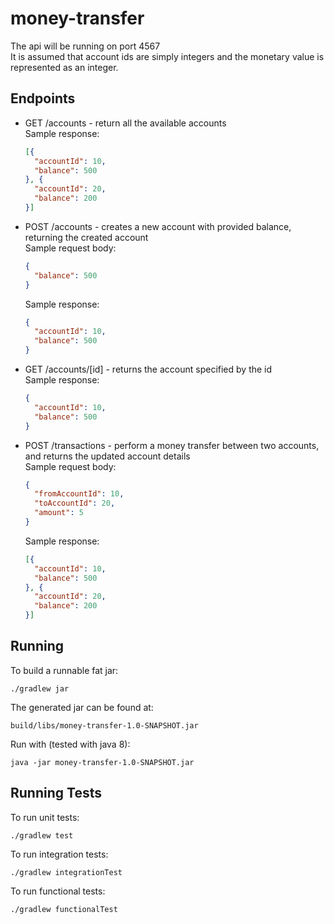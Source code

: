 # money-transfer

The api will be running on port 4567  
It is assumed that account ids are simply integers and the monetary value is represented as an integer.

## Endpoints
* GET /accounts - return all the available accounts  
  Sample response:
  ```json 
  [{ 
    "accountId": 10,
    "balance": 500
  }, {
    "accountId": 20,
    "balance": 200
  }]
   ``` 
* POST /accounts - creates a new account with provided balance, returning the created account  
  Sample request body:  
  ```json 
  { 
    "balance": 500
  }
  ```  
  Sample response:
  ```json 
  { 
    "accountId": 10,
    "balance": 500
  }
   ``` 
* GET /accounts/[id] - returns the account specified by the id  
  Sample response:
  ```json 
  { 
    "accountId": 10,
    "balance": 500
  }
   ``` 
* POST /transactions - perform a money transfer between two accounts, and returns the updated account details  
  Sample request body:  
  ```json 
  { 
    "fromAccountId": 10,
    "toAccountId": 20,
    "amount": 5
  }
  ```  
  Sample response:  
  ```json 
  [{ 
    "accountId": 10,
    "balance": 500
  }, {
    "accountId": 20,
    "balance": 200
  }]
  ``` 

## Running
To build a runnable fat jar:
```
./gradlew jar
```
The generated jar can be found at:
```
build/libs/money-transfer-1.0-SNAPSHOT.jar
```
Run with (tested with java 8):
```
java -jar money-transfer-1.0-SNAPSHOT.jar
```

## Running Tests
To run unit tests:  
```
./gradlew test
```
To run integration tests:
```
./gradlew integrationTest
```
To run functional tests:
```
./gradlew functionalTest
```